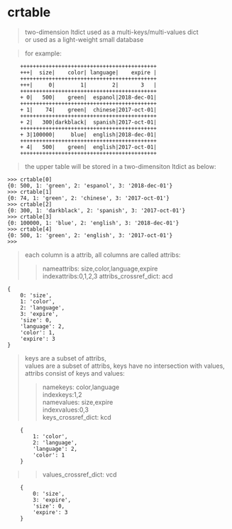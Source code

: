 # crtable
>two-dimension ltdict  used as a multi-keys/multi-values  dict  
or used as a light-weight small database  

>for example:

		+++++++++++++++++++++++++++++++++++++++++++
		+++|  size|    color| language|    expire |
		+++++++++++++++++++++++++++++++++++++++++++
		+++|     0|        1|        2|       3   |
		+++++++++++++++++++++++++++++++++++++++++++
		+ 0|   500|    green|  espanol|2018-dec-01|
		+++++++++++++++++++++++++++++++++++++++++++
		+ 1|    74|    green|  chinese|2017-oct-01|
		+++++++++++++++++++++++++++++++++++++++++++
		+ 2|   300|darkblack|  spanish|2017-oct-01|
		+++++++++++++++++++++++++++++++++++++++++++
		+ 3|100000|     blue|  english|2018-dec-01|
		+++++++++++++++++++++++++++++++++++++++++++
		+ 4|   500|    green|  english|2017-oct-01|
		+++++++++++++++++++++++++++++++++++++++++++  

>the upper  table will be stored in a two-dimensiton ltdict as below:

    >>> crtable[0]
    {0: 500, 1: 'green', 2: 'espanol', 3: '2018-dec-01'}
    >>> crtable[1]
    {0: 74, 1: 'green', 2: 'chinese', 3: '2017-oct-01'}
    >>> crtable[2]
    {0: 300, 1: 'darkblack', 2: 'spanish', 3: '2017-oct-01'}
    >>> crtable[3]
    {0: 100000, 1: 'blue', 2: 'english', 3: '2018-dec-01'}
    >>> crtable[4]
    {0: 500, 1: 'green', 2: 'english', 3: '2017-oct-01'}
    >>>
 
>each column is a attrib, all columns are called attribs:
>>nameattribs: size,color,language,expire  
indexattribs:0,1,2,3
attribs\_crossref\_dict: acd  

	{
		0: 'size', 
		1: 'color', 
		2: 'language', 
		3: 'expire', 
		'size': 0, 
		'language': 2, 
		'color': 1, 
		'expire': 3
	}

>keys are a subset of attribs,  
values are a subset of attribs,
keys have no intersection with values,
attribs consist of keys and values:  
>>namekeys: color,language  
indexkeys:1,2  
namevalues: size,expire  
indexvalues:0,3  
keys\_crossref\_dict: kcd  

		{
			1: 'color', 
			2: 'language', 
			'language': 2, 
			'color': 1
		}

>>values\_crossref\_dict: vcd  

		{
			0: 'size', 
			3: 'expire', 
			'size': 0, 
			'expire': 3
		}  




